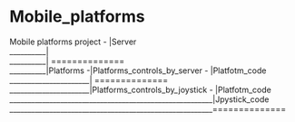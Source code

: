 # Mobile_platforms

Mobile platforms project - |Server <br />
__________|<br />
__________|                                             ==============<br />
__________|Platforms -|Platforms_controls_by_server -   |Platfotm_code<br />
______________________|                                 ==============<br />
______________________|Platforms_controls_by_joystick - |Platfotm_code<br />
________________________________________________________|Jpystick_code<br />
________________________________________________________==============<br />
